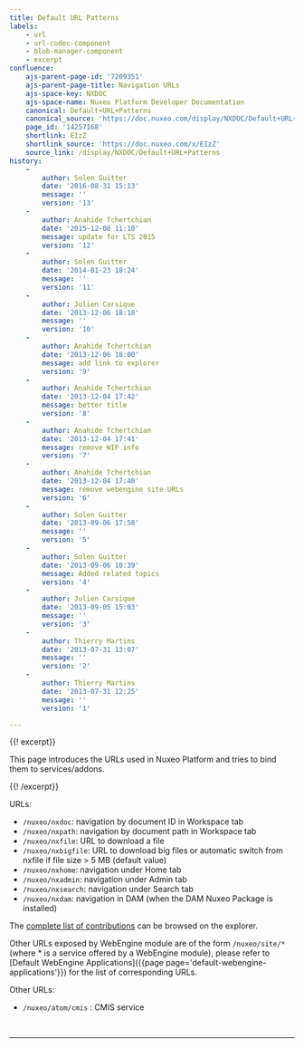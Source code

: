 ```yaml
---
title: Default URL Patterns
labels:
    - url
    - url-codec-component
    - blob-manager-component
    - excerpt
confluence:
    ajs-parent-page-id: '7209351'
    ajs-parent-page-title: Navigation URLs
    ajs-space-key: NXDOC
    ajs-space-name: Nuxeo Platform Developer Documentation
    canonical: Default+URL+Patterns
    canonical_source: 'https://doc.nuxeo.com/display/NXDOC/Default+URL+Patterns'
    page_id: '14257168'
    shortlink: EIzZ
    shortlink_source: 'https://doc.nuxeo.com/x/EIzZ'
    source_link: /display/NXDOC/Default+URL+Patterns
history:
    - 
        author: Solen Guitter
        date: '2016-08-31 15:13'
        message: ''
        version: '13'
    - 
        author: Anahide Tchertchian
        date: '2015-12-08 11:10'
        message: update for LTS 2015
        version: '12'
    - 
        author: Solen Guitter
        date: '2014-01-23 18:24'
        message: ''
        version: '11'
    - 
        author: Julien Carsique
        date: '2013-12-06 18:18'
        message: ''
        version: '10'
    - 
        author: Anahide Tchertchian
        date: '2013-12-06 18:00'
        message: add link to explorer
        version: '9'
    - 
        author: Anahide Tchertchian
        date: '2013-12-04 17:42'
        message: better title
        version: '8'
    - 
        author: Anahide Tchertchian
        date: '2013-12-04 17:41'
        message: remove WIP info
        version: '7'
    - 
        author: Anahide Tchertchian
        date: '2013-12-04 17:40'
        message: remove webengine site URLs
        version: '6'
    - 
        author: Solen Guitter
        date: '2013-09-06 17:58'
        message: ''
        version: '5'
    - 
        author: Solen Guitter
        date: '2013-09-06 10:39'
        message: Added related topics
        version: '4'
    - 
        author: Julien Carsique
        date: '2013-09-05 15:03'
        message: ''
        version: '3'
    - 
        author: Thierry Martins
        date: '2013-07-31 13:07'
        message: ''
        version: '2'
    - 
        author: Thierry Martins
        date: '2013-07-31 12:25'
        message: ''
        version: '1'

---
```

{{! excerpt}}

This page introduces the URLs used in Nuxeo Platform and tries to bind them to services/addons.

{{! /excerpt}}

URLs:

*   `/nuxeo/nxdoc`: navigation by document ID in Workspace tab
*   `/nuxeo/nxpath`: navigation by document path in Workspace tab
*   `/nuxeo/nxfile`: URL to download a file
*   `/nuxeo/nxbigfile`: URL to download big files or automatic switch from nxfile if file size > 5 MB (default value)
*   `/nuxeo/nxhome`: navigation under Home tab
*   `/nuxeo/nxadmin`: navigation under Admin tab
*   `/nuxeo/nxsearch`: navigation under Search tab
*   `/nuxeo/nxdam`: navigation in DAM (when the DAM Nuxeo Package is installed)

The [complete list of contributions](http://explorer.nuxeo.org/nuxeo/site/distribution/current/viewExtensionPoint/org.nuxeo.ecm.platform.ui.web.rest.URLService--urlpatterns) can be browsed on the explorer.

Other URLs exposed by WebEngine module are of the form `/nuxeo/site/*` (where * is a service offered by a WebEngine module), please refer to [Default WebEngine Applications]({{page page='default-webengine-applications'}}) for the list of corresponding URLs.

Other URLs:

*   `/nuxeo/atom/cmis` : CMIS service

&nbsp;

* * *